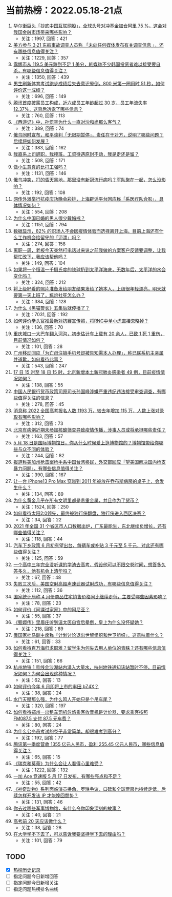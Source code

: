 # 当前热榜：2022.05.18-21点
1. [华尔街巨头「抄底中国互联网股」，全球头号对冲基金加仓阿里 75 %，这会对我国金融市场带来哪些影响？](https://www.zhihu.com/question/533205748)
    * 关注：1997, 回答：421
2. [美方参与 3·21 东航事故调查人员称 「未向任何媒体发布有关调查信息 」，还有哪些信息值得关注？](https://www.zhihu.com/question/533382090)
    * 关注：1229, 回答：357
3. [露娜币从 119.5 美元跌到不足 1 美分，韩媒称不少韩国投资者难以接受要自杀，有哪些信息值得关注？](https://www.zhihu.com/question/533205759)
    * 关注：1350, 回答：439
4. [男生刷新体育考试跑步成绩后失去意识晕倒，800 米第一圈用时 51 秒，如何评价这一成绩？](https://www.zhihu.com/question/533110897)
    * 关注：696, 回答：149
5. [腾讯首度披露员工构成，近六成员工年龄超过 30 岁，员工年流失率 12.37%，这背后透露了哪些信息？](https://www.zhihu.com/question/533122114)
    * 关注：760, 回答：113
6. [《西游记》中，孙悟空为什么一直对沙和尚那么客气？](https://www.zhihu.com/question/31273393)
    * 关注：389, 回答：74
7. [俄乌同时宣布，和平谈判「无限期暂停」，责任在于对方，说明了哪些问题？后续将如何发展？](https://www.zhihu.com/question/533369829)
    * 关注：383, 回答：162
8. [我直系上司辞职，我接班，工资待遇原封不动，我是走还是留？](https://www.zhihu.com/question/374413606)
    * 关注：508, 回答：171
9. [做小生意真的比打工强吗？](https://www.zhihu.com/question/22394536)
    * 关注：1131, 回答：146
10. [俄乌冲突，打的昏天黑地，那里没有新冠流行病吗？军队聚在一起，怎么没影响？](https://www.zhihu.com/question/530821286)
    * 关注：192, 回答：108
11. [网传外滩举行抗疫庆功晚会彩排，上海辟谣平台回应称「系医疗队合影」，具体情况如何？](https://www.zhihu.com/question/533347464)
    * 关注：554, 回答：208
12. [为什么中国已婚的男人很少戴婚戒？](https://www.zhihu.com/question/532330233)
    * 关注：1151, 回答：794
13. [数据显示，82% 的职场人不会因疫情体验而选择离开上海，目前上海还有什么工作机会给留守的「沪漂」吗？](https://www.zhihu.com/question/533300172)
    * 关注：274, 回答：158
14. [离职一周，老板今天突然打电话过来说之前我做的方案客户反馈要调整，让我帮忙改下，我应该帮他吗？](https://www.zhihu.com/question/439654421)
    * 关注：149, 回答：104
15. [如果将一个恒温一千摄氏度的铁球扔到太平洋海底，无数年后，太平洋的水会变化吗？](https://www.zhihu.com/question/532679832)
    * 关注：324, 回答：212
16. [将上级好看的照片准备发给朋友结果发给了她本人，上级很年轻漂亮，明天就要第一天上班了，尴尬社死怎么办？](https://www.zhihu.com/question/532214506)
    * 关注：384, 回答：128
17. [为什么《黑猫警长》五集后就停播了？](https://www.zhihu.com/question/21396519)
    * 关注：7031, 回答：192
18. [如何评价拳头官推最新对抗赛宣传照，将RNG中单小虎直接忽略掉？](https://www.zhihu.com/question/533334890)
    * 关注：136, 回答：70
19. [重庆城口一大巴车翻入河沟，初步估计车上载有 20 余人，已致 1 死 1 重伤，目前情况如何？](https://www.zhihu.com/question/533443683)
    * 关注：101, 回答：28
20. [广州移动回应「为亡母注销手机号却被告知需本人办理」，称已联系机主亲属并道歉，如何看待此事？](https://www.zhihu.com/question/533129909)
    * 关注：543, 回答：247
21. [17 日 15 时至 18 日 15 时，北京新增本土新冠肺炎感染者 49 例，目前疫情情况如何？](https://www.zhihu.com/question/533427497)
    * 关注：138, 回答：55
22. [中国人民银行货币政策司原司长孙国峰涉嫌严重违纪违法接受审查调查，有哪些值得关注的信息？](https://www.zhihu.com/question/533442792)
    * 关注：278, 回答：45
23. [消息称 2022 全国高考报名人数 1193 万，较去年增加 115 万，人数上涨对录取有哪些影响？](https://www.zhihu.com/question/533277763)
    * 关注：312, 回答：73
24. [北京有病例近期未参加核酸筛查导致疫情传播，涉事人员或将承担哪些责任？](https://www.zhihu.com/question/533428801)
    * 关注：163, 回答：57
25. [5 月 18 日是国际博物馆日，你从什么时候爱上逛博物馆的？博物馆带给你哪些与众不同的体验？](https://www.zhihu.com/question/533042132)
    * 关注：244, 回答：82
26. [报道称美加州枪击案枪手系中国台湾移民，外交部回应「望美国解决国内枪支暴力问题」，有哪些信息值得关注？](https://www.zhihu.com/question/533253800)
    * 关注：390, 回答：167
27. [让一台 iPhone13 Pro Max 穿越到 2011 年被放在乔布斯病房的桌子上，会发生什么？](https://www.zhihu.com/question/532627146)
    * 关注：134, 回答：89
28. [为什么黄金几乎在所有文明里都是贵重金属，并且作为了货币？](https://www.zhihu.com/question/23846763)
    * 关注：1524, 回答：250
29. [如何看待太阳2:0领先，最终被独行侠翻盘，独行侠进入西区决赛？](https://www.zhihu.com/question/533020028)
    * 关注：34, 回答：22
30. [2021 年全国 31 个省区市人口数据出炉，广东最能生，东北继续负增长，还有哪些值得关注？](https://www.zhihu.com/question/533369397)
    * 关注：118, 回答：44
31. [汽车下乡政策 6 月初有望出台，每辆车或补贴 3 千元至 5 千元，对此还有哪些值得关注？](https://www.zhihu.com/question/533360786)
    * 关注：125, 回答：59
32. [一个高中三年完全没听课的学渣去高考，假设他可以不限交卷时间，想答多久答多久，他有机会上清华吗？](https://www.zhihu.com/question/532731059)
    * 关注：67, 回答：48
33. [失败三次后，美国空射高超声速武器试射成功，有哪些信息值得关注？](https://www.zhihu.com/question/533211969)
    * 关注：112, 回答：36
34. [国家统计局称 4 月份商品住宅销售价格同比继续走低，主要受哪些因素影响？](https://www.zhihu.com/question/533359398)
    * 关注：78, 回答：23
35. [如何评价《间谍过家家》中的阿尼亚？](https://www.zhihu.com/question/531931173)
    * 关注：55, 回答：37
36. [《甄嬛传》里眉庄听到温太医自宫后晕倒，皇上为什么没怀疑她？](https://www.zhihu.com/question/336685603)
    * 关注：218, 回答：89
37. [俄国家杜马副主席称「计划讨论退出世贸组织和世卫组织」，这意味着什么？](https://www.zhihu.com/question/533348685)
    * 关注：61, 回答：33
38. [如何看待百万海归求职难？留学生为何失去用人单位的青睐？还有哪些信息值得关注？](https://www.zhihu.com/question/533070178)
    * 关注：151, 回答：66
39. [杭州地铁 1 号线金沙湖站内涌入大量水，杭州地铁通知该站暂时不停，目前情况如何？为何会出现这种情况？](https://www.zhihu.com/question/533453257)
    * 关注：62, 回答：13
40. [如何评价今年 6 月即将上市的丰田 bZ4X？](https://www.zhihu.com/question/532780895)
    * 关注：38, 回答：24
41. [水门天赋那么强，为什么鸣人开始只是个吊车尾？](https://www.zhihu.com/question/449206036)
    * 关注：320, 回答：197
42. [如何看待郑州一出租车司机忽悠乘客收音机是计价器，要求乘客按照 FM087.5 支付 87.5 元车费？](https://www.zhihu.com/question/533425259)
    * 关注：80, 回答：24
43. [为什么公务员考试的卷子非常简单，却很难考到高分？](https://www.zhihu.com/question/264878796)
    * 关注：192, 回答：77
44. [腾讯第一季度营收 1355 亿元人民币，盈利 255.45 亿元人民币，哪些信息值得关注？](https://www.zhihu.com/question/533433320)
    * 关注：65, 回答：15
45. [《瑞克和莫蒂》为什么会让人看得心里难受？](https://www.zhihu.com/question/443445689)
    * 关注：1222, 回答：132
46. [一加 Ace 竞速版 5 月 17 日发布，有哪些亮点和不足？](https://www.zhihu.com/question/533285618)
    * 关注：55, 回答：42
47. [《神奇动物》系列面临演员换角、罗琳争议，口碑和全球票房也持续走低，后续怎样开发该 IP 才能挽回颓势？](https://www.zhihu.com/question/527684197)
    * 关注：131, 回答：46
48. [你去过哪些军事博物馆，有什么令你印象深刻的故事？](https://www.zhihu.com/question/533176303)
    * 关注：40, 回答：21
49. [高考前 20 天应该做什么？](https://www.zhihu.com/question/532812978)
    * 关注：38, 回答：28
50. [在大学学不下去了，可以告诉我要坚持学下去的理由吗？](https://www.zhihu.com/question/533393146)
    * 关注：101, 回答：79
## TODO
* [x] [热榜历史记录](hot_history/AllHot.md)
* [ ] 指定问题今日新增回答
* [ ] 指定问题今日新增关注
* [ ] 指定问题热榜排名曲线
